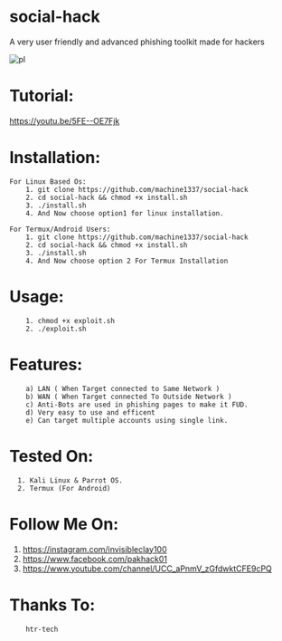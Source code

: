 # social-hack
A very user friendly and advanced phishing toolkit made for hackers

![pl](https://user-images.githubusercontent.com/82051128/142736038-0a6a146e-e564-4b70-a069-0d9f51ece794.jpg)

# Tutorial:
  https://youtu.be/5FE--OE7Fjk

# Installation:
    For Linux Based Os:
        1. git clone https://github.com/machine1337/social-hack
        2. cd social-hack && chmod +x install.sh
        3. ./install.sh
        4. And Now choose option1 for linux installation.
        
    For Termux/Android Users:
        1. git clone https://github.com/machine1337/social-hack
        2. cd social-hack && chmod +x install.sh
        3. ./install.sh
        4. And Now choose option 2 For Termux Installation
        
# Usage:
        1. chmod +x exploit.sh
        2. ./exploit.sh
        
# Features:
        a) LAN ( When Target connected to Same Network )
        b) WAN ( When Target connected To Outside Network )
        c) Anti-Bots are used in phishing pages to make it FUD.
        d) Very easy to use and efficent
        e) Can target multiple accounts using single link.
        
# Tested On:
      1. Kali Linux & Parrot OS.
      2. Termux (For Android)
      
# Follow Me On:
   1. https://instagram.com/invisibleclay100
   2. https://www.facebook.com/pakhack01
   3. https://www.youtube.com/channel/UCC_aPnmV_zGfdwktCFE9cPQ
   
# Thanks To:
        htr-tech
